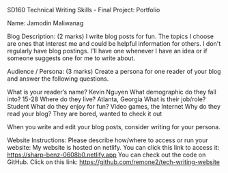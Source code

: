 SD160 Technical Writing Skills - Final Project: Portfolio

Name: Jamodin Maliwanag

Blog Description: (2 marks)
I write blog posts for fun. The topics I choose are ones that interest me and could be helpful information for others. I don't regularly have blog postings. I'll have one whenever I have an idea or if someone suggests one for me to write about.

Audience / Persona: (3 marks)
Create a persona for one reader of your blog and answer the following questions.

What is your reader’s name?          Kevin Nguyen
What demographic do they fall into?  15-28
Where do they live?                  Atlanta, Georgia
What is their job/role?              Student
What do they enjoy for fun?          Video games, the Internet
Why do they read your blog?          They are bored, wanted to check it out

When you write and edit your blog posts, consider writing for your persona.

Website Instructions:
Please describe how/where to access or run your website:
My website is hosted on netlify. You can click this link to access it: https://sharp-benz-0608b0.netlify.app
You can check out the code on GitHub. Click on this link: https://github.com/remone2/tech-writing-website 

